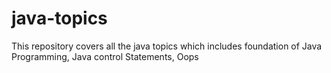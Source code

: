 # java-topics
This repository covers all the java topics which includes foundation of Java Programming, Java control Statements, Oops 
